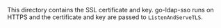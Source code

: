 This directory contains the SSL certificate and key. go-ldap-sso runs on HTTPS and the certificate and key are passed to `ListenAndServeTLS`.

